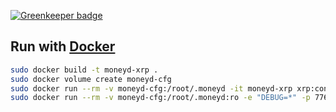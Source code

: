 
[![Greenkeeper badge](https://badges.greenkeeper.io/interledgerjs/moneyd-uplink-xrp.svg)](https://greenkeeper.io/)

## Run with [Docker](https://docs.docker.com/install/)

```sh
sudo docker build -t moneyd-xrp .
sudo docker volume create moneyd-cfg
sudo docker run --rm -v moneyd-cfg:/root/.moneyd -it moneyd-xrp xrp:configure
sudo docker run --rm -v moneyd-cfg:/root/.moneyd:ro -e "DEBUG=*" -p 7768:7768 moneyd-xrp xrp:start
```
